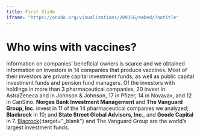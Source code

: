 ```yaml
---
title: First Slide
iframe: "https://onodo.org/visualizations/209356/embed/?notitle"
---
```


# Who wins with vaccines?

Information on companies’ beneficial owners is scarce and we obtained information on investors in 14 companies that produce vaccines. Most of their investors are private capital investment funds, as well as public capital investment funds and pension fund managers. Of the investors with holdings in more than 3 pharmaceutical companies, 20 invest in AstraZeneca and in Johnson & Johnson, 17 in Pfizer, 14 in Novavax, and 12 in CanSino. **Norges Bank Investment Management** and **The Vanguard Group, Inc.** invest in 11 of the 14 pharmaceutical companies we analyzed; **Blackrock** in 10; and **State Street Global Advisors, Inc.**, and **Geode Capital** in 7. [Blacrock](https://poderlatam.org/project/conoceablackrock/){:target="_blank"} and The Vanguard Group are the world’s largest investment funds.
